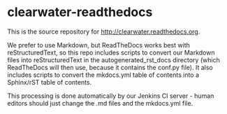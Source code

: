 # clearwater-readthedocs

This is the source repository for http://clearwater.readthedocs.org.

We prefer to use Markdown, but ReadTheDocs works best with reStructuredText, so this repo includes scripts to convert our Markdown files into reStructuredText in the autogenerated_rst_docs directory (which ReadTheDocs will then use, because it contains the conf.py file). It also includes scripts to convert the mkdocs.yml table of contents into a Sphinx/rST table of contents.

This processing is done automatically by our Jenkins CI server - human editors should just change the .md files and the mkdocs.yml file.
